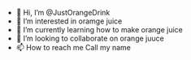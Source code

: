 - 👋 Hi, I’m @JustOrangeDrink
- 👀 I’m interested in oramge juice
- 🌱 I’m currently learning how to make orange juice
- 💞️ I’m looking to collaborate on orange juuce
- 📫 How to reach me Call my name
